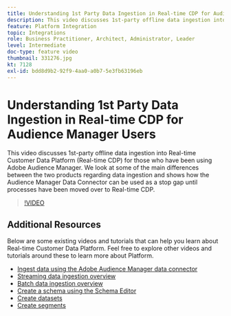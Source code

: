 ```yaml
---
title: Understanding 1st Party Data Ingestion in Real-time CDP for Audience Manager Users
description: This video discusses 1st-party offline data ingestion into Real-time Customer Data Platform (Real-time CDP) for those who have been using Adobe Audience Manager. We look at some of the main differences between the two products regarding data ingestion and shows how the Audience Manager Data Connector can be used as a stop gap until processes have been moved over to Real-time CDP.
feature: Platform Integration
topic: Integrations
role: Business Practitioner, Architect, Administrator, Leader
level: Intermediate
doc-type: feature video
thumbnail: 331276.jpg
kt: 7128
exl-id: bdd8d9b2-92f9-4aa0-a0b7-5e3fb63196eb
---
```

# Understanding 1st Party Data Ingestion in Real-time CDP for Audience Manager Users

This video discusses 1st-party offline data ingestion into Real-time Customer Data Platform (Real-time CDP) for those who have been using Adobe Audience Manager. We look at some of the main differences between the two products regarding data ingestion and shows how the Audience Manager Data Connector can be used as a stop gap until processes have been moved over to Real-time CDP.


>[!VIDEO](https://video.tv.adobe.com/v/331276/?quality=12&learn=on)

## Additional Resources

Below are some existing videos and tutorials that can help you learn about Real-time Customer Data Platform. Feel free to explore other videos and tutorials around these to learn more about Platform.

* [Ingest data using the Adobe Audience Manager data connector](https://experienceleague.adobe.com/docs/platform-learn/tutorials/sources/ingest-data-from-aam.html?lang=en#sources)
* [Streaming data ingestion overview](https://experienceleague.adobe.com/docs/platform-learn/tutorials/data-ingestion/understanding-streaming-ingestion.html?lang=en#data-ingestion)
* [Batch data ingestion overview](https://experienceleague.adobe.com/docs/platform-learn/tutorials/data-ingestion/batch-ingestion-overview.html?lang=en#data-ingestion)
* [Create a schema using the Schema Editor](https://experienceleague.adobe.com/docs/experience-platform/xdm/tutorials/create-schema-ui.html?lang=en#getting-started)
* [Create datasets](https://experienceleague.adobe.com/docs/platform-learn/getting-started-for-data-architects-and-data-engineers/create-datasets.html?lang=en#permissions-required)
* [Create segments](https://experienceleague.adobe.com/docs/platform-learn/tutorials/segments/create-segments.html?lang=en#segments)
